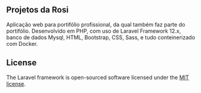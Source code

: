 ## Projetos da Rosi 
Aplicação web para portifólio profissional, da qual também faz parte do portifólio. 
Desenvolvido em PHP, com uso de Laravel Framework 12.x, banco de dados Mysql, HTML, Bootstrap, CSS, Sass, e tudo conteinerizado com Docker. 





## License

The Laravel framework is open-sourced software licensed under the [MIT license](https://opensource.org/licenses/MIT).
